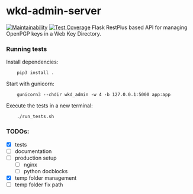 # wkd-admin-server
[![Maintainability](https://api.codeclimate.com/v1/badges/45d088f65a05b98cf43f/maintainability)](https://codeclimate.com/github/LiberaCore/wkd-admin-server/maintainability)
[![Test Coverage](https://api.codeclimate.com/v1/badges/45d088f65a05b98cf43f/test_coverage)](https://codeclimate.com/github/LiberaCore/wkd-admin-server/test_coverage)
Flask RestPlus based API for managing OpenPGP keys in a Web Key Directory.

### Running tests
Install dependencies:

        pip3 install .

Start with gunicorn:

        gunicorn3 --chdir wkd_admin -w 4 -b 127.0.0.1:5000 app:app

Execute the tests in a new terminal:

        ./run_tests.sh

### TODOs:

  * [x] tests
  * [ ] documentation
  * [ ] production setup
    * [ ] nginx
    * [ ] python docblocks
  * [x] temp folder management
  * [ ] temp folder fix path
